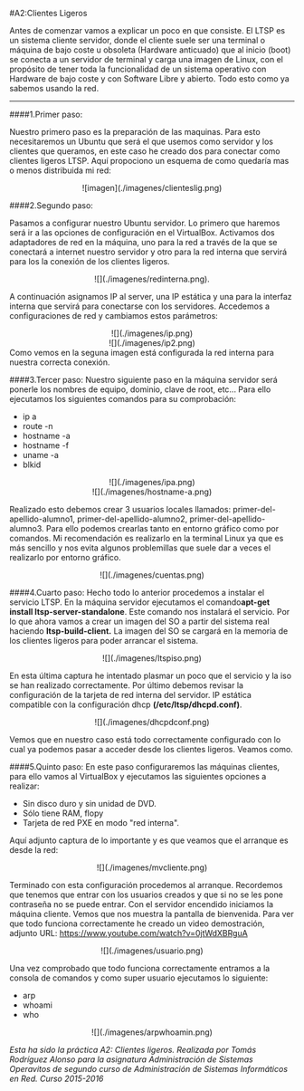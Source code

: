 #A2:Clientes Ligeros

Antes de comenzar vamos a explicar un poco en que consiste. El LTSP es un sistema cliente servidor, donde el cliente suele ser una terminal o máquina de bajo coste u obsoleta (Hardware anticuado) que al inicio (boot) se conecta a un servidor de terminal y carga una imagen de Linux, con el propósito de tener toda la funcionalidad de un sistema operativo con Hardware de bajo coste y con Software Libre y abierto. Todo esto como ya sabemos usando la red.
****
####1.Primer paso:

Nuestro primero paso es la preparación de las maquinas. Para esto necesitaremos un Ubuntu que será el que usemos como servidor y los clientes que queramos, en este caso he creado dos para conectar como clientes ligeros LTSP. Aquí propociono un esquema de como quedaría mas o menos distribuida mi red:
<center>![imagen](./imagenes/clienteslig.png)</center>

####2.Segundo paso:

Pasamos a configurar nuestro Ubuntu servidor. Lo primero que haremos será ir a las opciones de configuración en el VirtualBox. Activamos dos adaptadores de red en la máquina, uno para la red a través de la que se conectará a internet nuestro servidor y otro para la red interna que servirá para los la conexión de los clientes ligeros.
<center>![](./imagenes/redinterna.png).</center>

A continuación asignamos IP al server, una IP estática y una para la interfaz interna que servirá para conectarse con los servidores. Accedemos a configuraciones de red y cambiamos estos parámetros:
<center>![](./imagenes/ip.png)</center>
<center>![](./imagenes/ip2.png)</center>
Como vemos en la seguna imagen está configurada la red interna para nuestra correcta conexión.

####3.Tercer paso:
Nuestro siguiente paso en la máquina servidor será ponerle los nombres de equipo, dominio, clave de root, etc... Para ello ejecutamos los siguientes comandos para su comprobación:
- ip a
- route -n
- hostname -a
- hostname -f
- uname -a
- blkid

<center>![](./imagenes/ipa.png)</center>
<center>![](./imagenes/hostname-a.png)</center>

Realizado esto debemos crear 3 usuarios locales llamados: primer-del-apellido-alumno1, primer-del-apellido-alumno2, primer-del-apellido-alumno3. Para ello podemos crearlas tanto en entorno gráfico como por comandos. Mi recomendación es realizarlo en la terminal Linux ya que es más sencillo y nos evita algunos problemillas que suele dar a veces el realizarlo por entorno gráfico.

<center>![](./imagenes/cuentas.png)</center>

####4.Cuarto paso:
Hecho todo lo anterior procedemos a instalar el servicio LTSP. En la máquina servidor ejecutamos el comando**apt-get install ltsp-server-standalone**. Este comando nos instalará el servicio. Por lo que ahora vamos a crear un imagen del SO a partir del sistema real haciendo **ltsp-build-client.** La imagen del SO se cargará en la memoria de los clientes ligeros para poder arrancar el sistema.

<center>![](./imagenes/ltspiso.png)</center>

En esta última captura he intentado plasmar un poco que el servicio y la iso se han realizado correctamente. Por último debemos revisar la configuración de la tarjeta de red interna del servidor. IP estática compatible con la configuración dhcp **(/etc/ltsp/dhcpd.conf)**.

<center>![](./imagenes/dhcpdconf.png)</center>

Vemos que en nuestro caso está todo correctamente configurado con lo cual ya podemos pasar a acceder desde los clientes ligeros. Veamos como.

####5.Quinto paso:
En este paso configuraremos las máquinas clientes, para ello vamos al VirtualBox y ejecutamos las siguientes opciones a realizar:

- Sin disco duro y sin unidad de DVD.
- Sólo tiene RAM, flopy
- Tarjeta de red PXE en modo "red interna".

Aquí adjunto captura de lo importante y es que veamos que el arranque es desde la red:

<center>![](./imagenes/mvcliente.png)</center>

Terminado con esta configuración procedemos al arranque. Recordemos que tenemos que entrar con los usuarios creados y que si no se les pone contraseña no se puede entrar. Con el servidor encendido iniciamos la máquina cliente. Vemos que nos muestra la pantalla de bienvenida. Para ver que todo funciona correctamente he creado un video demostración, adjunto URL: https://www.youtube.com/watch?v=0jtWdXBRguA

<center>![](./imagenes/usuario.png)</center>

Una vez comprobado que todo funciona correctamente entramos a la consola de comandos y como super usuario ejecutamos lo siguiente:

- arp
- whoami
- who

<center>![](./imagenes/arpwhoamin.png)</center>

*Esta ha sido la práctica A2: Clientes ligeros. Realizada por Tomás Rodríguez Alonso para la asignatura Administración de Sistemas Operavitos de segundo curso de Administración de Sistemas Informáticos en Red. Curso 2015-2016*
